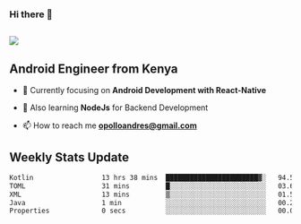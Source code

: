 ### Hi there 👋
<h2 align="left"><img src="https://readme-typing-svg.herokuapp.com?color=000000&lines=I'm+Andrew+Opollo😊;Welcome+to+my+Github😜"> </h2>

## Android Engineer from Kenya


- 🌱 Currently focusing on **Android Development with React-Native**

- 🔭 Also learning **NodeJs** for Backend Development

- 📫 How to reach me **opolloandres@gmail.com**


## Weekly Stats Update
<!--START_SECTION:waka-->

```txt
Kotlin                 13 hrs 38 mins  ███████████████████████▓░   94.50 %
TOML                   31 mins         █░░░░░░░░░░░░░░░░░░░░░░░░   03.65 %
XML                    13 mins         ▒░░░░░░░░░░░░░░░░░░░░░░░░   01.59 %
Java                   1 min           ░░░░░░░░░░░░░░░░░░░░░░░░░   00.22 %
Properties             0 secs          ░░░░░░░░░░░░░░░░░░░░░░░░░   00.03 %
```

<!--END_SECTION:waka-->



